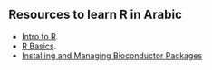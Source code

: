 ## Resources to learn R in Arabic 
- [Intro to R](http://un.uobasrah.edu.iq/lectures/3695.pdf).
- [R Basics](https://academy.hsoub.com/programming/r-language/%D9%84%D8%BA%D8%A9-r-%D9%88%D8%A7%D9%84%D8%AA%D8%AD%D9%84%D9%8A%D9%84-%D8%A7%D9%84%D8%A5%D8%AD%D8%B5%D8%A7%D8%A6%D9%8A-r80/).
- [Installing and Managing Bioconductor Packages](http://www.bioinfo4arabs.com/%D8%A8%D8%B1%D9%85%D8%AC%D8%A9/%D9%85%D8%AF%D8%AE%D9%84-%D8%A5%D9%84%D9%89-%D8%AA%D8%AD%D9%84%D9%8A%D9%84-%D8%A7%D9%84%D8%A8%D9%8A%D8%A7%D9%86%D8%A7%D8%AA-%D8%A8%D9%84%D8%BA%D8%A9-%D8%A7%D9%84%D9%80-r/)
